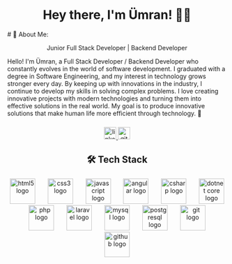###

<h1 align="center">Hey there, I'm Ümran! 👋🚀</h1>
# 💫 About Me:
<p align="center">Junior Full Stack Developer | Backend Developer</p>

Hello! I'm Ümran, a Full Stack Developer / Backend Developer who constantly evolves in the world of software development. I graduated with a degree in Software Engineering, and my interest in technology grows stronger every day. By keeping up with innovations in the industry, I continue to develop my skills in solving complex problems. I love creating innovative projects with modern technologies and turning them into effective solutions in the real world. My goal is to produce innovative solutions that make human life more efficient through technology. 🚀

###
<div align="center">
  <a href="https://www.linkedin.com/in/umranugrl/" target="_blank">
    <img src="https://img.shields.io/static/v1?message=LinkedIn&logo=linkedin&label=&color=0077B5&logoColor=white&labelColor=&style=plastic" height="28" alt="linkedin logo" />
  </a>
  <a href="https://github.com/umranugrl" target="_blank">
    <img src="https://img.shields.io/static/v1?message=GitHub&logo=github&label=&color=181717&logoColor=white&labelColor=&style=plastic" height="28" alt="github logo" />
  </a>
</div>

###

<h2 align="center">🛠 Tech Stack</h2>

###

<div align="center">
  <img src="https://cdn.jsdelivr.net/gh/devicons/devicon/icons/html5/html5-original.svg" height="58" alt="html5 logo" />
  <img width="21" />
  <img src="https://cdn.jsdelivr.net/gh/devicons/devicon/icons/css3/css3-original.svg" height="58" alt="css3 logo" />
  <img width="21" />
  <img src="https://cdn.jsdelivr.net/gh/devicons/devicon/icons/javascript/javascript-original.svg" height="58" alt="javascript logo" />
  <img width="21" />
  <img src="https://cdn.jsdelivr.net/gh/devicons/devicon/icons/angularjs/angularjs-original.svg" height="58" alt="angular logo" />
  <img width="21" />
  <img src="https://cdn.jsdelivr.net/gh/devicons/devicon/icons/csharp/csharp-original.svg" height="58" alt="csharp logo" />
  <img width="21" />
  <img src="https://cdn.jsdelivr.net/gh/devicons/devicon/icons/dotnetcore/dotnetcore-original.svg" height="58" alt="dotnet core logo" />
  <img width="21" />
  <img src="https://cdn.jsdelivr.net/gh/devicons/devicon/icons/php/php-original.svg" height="58" alt="php logo" />
  <img width="21" />
  <img src="https://upload.wikimedia.org/wikipedia/commons/9/9a/Laravel.svg" height="58" alt="laravel logo" />
  <img width="21" />
  <img src="https://cdn.jsdelivr.net/gh/devicons/devicon/icons/mysql/mysql-original.svg" height="58" alt="mysql logo" />
  <img width="21" />
  <img src="https://cdn.jsdelivr.net/gh/devicons/devicon/icons/postgresql/postgresql-original.svg" height="58" alt="postgresql logo" />
  <img width="21" />
  <img src="https://cdn.jsdelivr.net/gh/devicons/devicon/icons/git/git-original.svg" height="58" alt="git logo" />
  <img width="21" />
  <img src="https://cdn.jsdelivr.net/gh/devicons/devicon/icons/github/github-original.svg" height="58" alt="github logo" />
</div>


